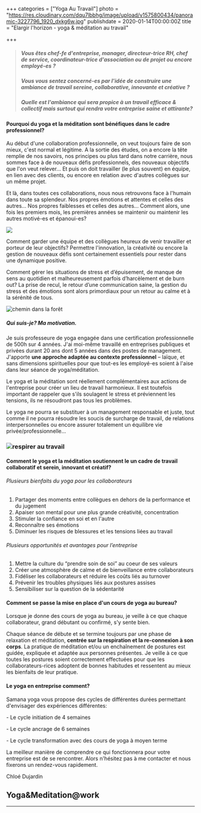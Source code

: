 +++
categories = ["Yoga Au Travail"]
photo = "https://res.cloudinary.com/dqu7lbbhg/image/upload/v1575800434/panoramic-3227796_1920_dxkg6w.jpg"
publishdate = 2020-01-14T00:00:00Z
title = "Elargir l'horizon - yoga & méditation au travail"

+++
> ##### _Vous êtes chef-fe d'entreprise, manager, directeur-trice RH, chef de service, coordinateur-trice d'association ou de projet ou encore employé-es ?_ 
>
> ##### _Vous vous sentez concerné-es par l’idée de construire une ambiance de travail sereine, collaborative, innovante et créative_ ?
>
> ##### _Quelle est l'ambiance qui sera propice à un travail efficace & collectif mais surtout qui rendra votre entreprise saine et attirante?_

#### Pourquoi du yoga et la méditation sont bénéfiques dans le cadre professionnel?

Au début d'une collaboration professionnelle, on veut toujours faire de son mieux, c'est normal et légitime. A la sortie des études, on a encore la tête remplie de nos savoirs, nos principes ou plus tard dans notre carrière, nous sommes face à de nouveaux défis professionnels, des nouveaux objectifs que l'on veut relever... Et puis on doit travailler (le plus souvent) en équipe, en lien avec des clients, ou encore en relation avec d'autres collègues sur un même projet.

Et là, dans toutes ces collaborations, nous nous retrouvons face à l'humain dans toute sa splendeur. Nos propres émotions et attentes et celles des autres... Nos propres faiblesses et celles des autres... Comment alors, une fois les premiers mois, les premières années se maintenir ou maintenir les autres motivé-es et épanoui-es?

![](https://res.cloudinary.com/dqu7lbbhg/image/upload/c_scale,dpr_auto,q_70,w_680/v1575800433/mountain-top-983890_1920_da2eoa.jpg)

Comment garder une équipe et des collègues heureux de venir travailler et porteur de leur objectifs? Permettre l'innovation, la créativité ou encore la gestion de nouveaux défis sont certainement essentiels pour rester dans une dynamique positive.

Comment gérer les situations de stress et d’épuisement, de manque de sens au quotidien et malheureusement parfois d’harcèlement et de burn out? La prise de recul, le retour d’une communication saine, la gestion du stress et des émotions sont alors primordiaux pour un retour au calme et à la sérénité de tous.

![chemin dans la forêt](https://res.cloudinary.com/dqu7lbbhg/image/upload/c_scale,dpr_auto,q_70,w_680/v1578667790/AdobeStock_294922695-min_zoafvu.jpg "yoga au travail")

##### Qui suis-je? Ma motivation.

Je suis professeure de yoga engagée dans une certification professionnelle de 500h sur 4 années. J'ai moi-même travaillé en entreprises publiques et privées durant 20 ans dont 5 années dans des postes de management. J'apporte **une approche adaptée au contexte professionnel** – laïque, et sans dimensions spirituelles pour que tout-es les employé-es soient à l'aise dans leur séance de yoga/méditation.

Le yoga et la méditation sont réellement complémentaires aux actions de l'entreprise pour créer un lieu de travail harmonieux. Il est toutefois important de rappeler que s'ils soulagent le stress et préviennent les tensions, ils ne résoudront pas tous les problèmes.

Le yoga ne pourra se substituer à un management responsable et juste, tout comme il ne pourra résoudre les soucis de surcharge de travail, de relations interpersonnelles ou encore assurer totalement un équilibre vie privée/professionnelle...

### ![respirer au travail](https://res.cloudinary.com/dqu7lbbhg/image/upload/c_scale,dpr_auto,q_70,w_680/v1578682257/IMG_4221_lz52ry.jpg "yoga au travail")

#### Comment le yoga et la méditation soutiennent le un cadre de travail collaboratif et serein, innovant et créatif?

###### Plusieurs bienfaits du yoga pour les collaborateurs

1. Partager des moments entre collègues en dehors de la performance et du jugement
2. Apaiser son mental pour une plus grande créativité, concentration
3. Stimuler la confiance en soi et en l'autre
4. Reconnaître ses émotions
5. Diminuer les risques de blessures et les tensions liées au travail

###### Plusieurs opportunités et avantages pour l’entreprise

1. Mettre la culture du “prendre soin de soi” au coeur de ses valeurs
2. Créer une atmosphère de calme et de bienveillance entre collaborateurs
3. Fidéliser les collaborateurs et réduire les coûts liés au turnover
4. Prévenir les troubles physiques liés aux postures assises
5. Sensibiliser sur la question de la sédentarité

#### Comment se passe la mise en place d'un cours de yoga au bureau?

Lorsque je donne des cours de yoga au bureau, je veille à ce que chaque collaborateur, grand débutant ou confirmé, s'y sente bien.

Chaque séance de débute et se termine toujours par une phase de relaxation et méditation, **centrée sur la respiration et la re-connexion à son corps**. La pratique de méditation et/ou un enchaînement de postures est guidée, expliquée et adaptée aux personnes présentes. Je veille à ce que toutes les postures soient correctement effectuées pour que les collaborateurs-rices adoptent de bonnes habitudes et ressentent au mieux les bienfaits de leur pratique.

#### Le yoga en entreprise comment?

Samana yoga vous propose des cycles de différentes durées permettant d'envisager des expériences différentes:

\- Le cycle initiation de 4 semaines

\- Le cycle ancrage de 6 semaines

\- Le cycle transformation avec des cours de yoga à moyen terme

La meilleur manière de comprendre ce qui fonctionnera pour votre entreprise est de se rencontrer. Alors n'hésitez pas à me contacter et nous fixerons un rendez-vous rapidement.

Chloé Dujardin

## Yoga&Meditation@work

***